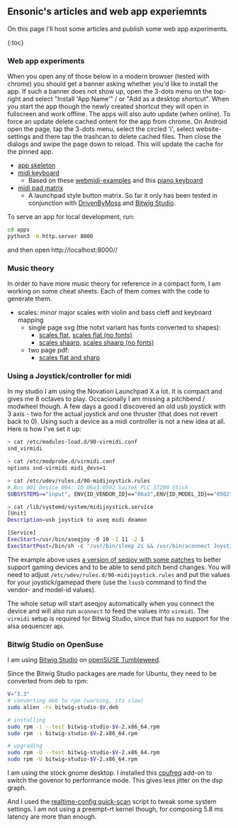 ## Ensonic's articles and web app experiemnts

On this page I'll host some articles and publish some web app experiments.

{:toc}

### Web app experiments

When you open any of those below in a modern browser (tested with chrome) you
should get a banner asking whether you'd like to install the app. If such a 
banner does not show up, open the 3-dots menu on the top-right and select
"Install 'App Name'" / or "Add as a desktop shortcut". When you start the app
though the newly created shortcut they will open in fullscreen and work
offline. The apps will also auto update (when online).
To force an update delete cached ontent for the app from chrome. On Android
open the page, tap the 3-dots menu, select the circled 'i', select website-
settings and there tap the trashcan to delete cached files. Then close the
dialogs and swipe the page down to reload. This will update the cache for the
pinned app.

* [app skeleton](apps/skel/index.html)
* [midi keyboard](apps/keys/index.html)
  * Based on these [webmidi-examples](https://webmidi-examples.glitch.me/) and
    this [piano keyboard](https://www.freecodecamp.org/news/javascript-piano-keyboard/)
* [midi pad matrix](apps/pads/index.html)
  * A launchpad style button matrix. So far it only has been tested in conjunction with
    [DrivenByMoss](http://www.mossgrabers.de/Software/Bitwig/Bitwig.html) and
    [Bitwig Studio](https://www.bitwig.com/en/bitwig-studio).

To serve an app for local development, run:

```bash
cd apps
python3 -m http.server 8000
```
and then open http://localhost:8000/<appname>/

### Music theory

In order to have more music theory for reference in a compact form, I am working
on some cheat sheets. Each of them comes with the code to generate them.

* scales: minor major scales with violin and bass cleff and keyboard mapping
  * single page svg (the notxt variant has fonts converted to shapes):
    * [scales flat](misc/scales_flat.svg), [scales flat (no fonts)](misc/scales_flat_notxt.svg)
    * [scales shaarp](misc/scales_shaarp.svg), [scales shaarp (no fonts)](misc/scales_shaarp_notxt.svg)
  * two page pdf:
    * [scales flat and sharp](misc/scales.pdf)

### Using a Joystick/controller for midi

In my studio I am using the Novation Launchpad X a lot. It is compact
and gives me 8 octaves to play. Occacionally I am missing a pitchbend / modwheel
though. A few days a good I discovered an old usb joystick with 3 axis - two for the
actual joystick and one thruster (that does not revert back to 0). Using such a
device as a midi controller is not a new idea at all. Here is how I've set it up:

```bash
> cat /etc/modules-load.d/90-virmidi.conf 
snd_virmidi

> cat /etc/modprobe.d/virmidi.conf
options snd-virmidi midi_devs=1

> cat /etc/udev/rules.d/90-midijoystick.rules
# Bus 001 Device 004: ID 06a3:0502 Saitek PLC ST200 Stick
SUBSYSTEMS=="input", ENV{ID_VENDOR_ID}=="06a3",ENV{ID_MODEL_ID}=="0502", TAG+="systemd", ENV{SYSTEMD_WANTS}="midijoystick.service"

> cat /lib/systemd/system/midijoystick.service 
[Unit]
Description=usb joystick to aseq midi deamon

[Service]
ExecStart=/usr/bin/aseqjoy -0 10 -1 11 -2 1
ExecStartPost=/bin/sh -c "/usr/bin/sleep 2s && /usr/bin/aconnect Joystick0:0 'Virtual Raw MIDI 0-0':0"
```

The example above uses [a version of seqjoy with some patches](https://github.com/ensonic/aseqjoy)
to better support gaming devices and to be able to send pitch bend changes.
You will need to adjust `/etc/udev/rules.d/90-midijoystick.rules` and put the
values for your joystick/gamepad there (use the `lsusb` command to find the
vendor- and model-id values). 

The whole setup will start aseqjoy automatically when you connect the device
and will also run `aconnect` to feed the values into `virmidi`. The `virmidi`
setup is required for Bitwig Studio, since that has no support for the alsa
sequencer api.

### Bitwig Studio on OpenSuse

I am using [Bitwig Studio](https://www.bitwig.com/) on [openSUSE Tumbleweed](https://get.opensuse.org/tumbleweed/).

Since the Bitwig Studio packages are made for Ubuntu, they need to be converted from deb to rpm:

```bash
V="3.3"
# converting deb to rpm (warning, its slow)
sudo alien -rv bitwig-studio-$V.deb

# installing
sudo rpm -i --test bitwig-studio-$V-2.x86_64.rpm
sudo rpm -i bitwig-studio-$V-2.x86_64.rpm

# upgrading
sudo rpm -U --test bitwig-studio-$V-2.x86_64.rpm
sudo rpm -U bitwig-studio-$V-2.x86_64.rpm
```

I am using the stock gnome desktop. I installed this [cpufreq](https://github.com/konkor/cpufreq)
add-on to switch the govenor to performance mode. This gives less jitter on the dsp graph.

And I used the [realtime-config quick-scan](https://github.com/raboof/realtimeconfigquickscan)
script to tweak some system settings. I am not using a preempt-rt kernel though, for composing
5.8 ms latency are more than enough.

